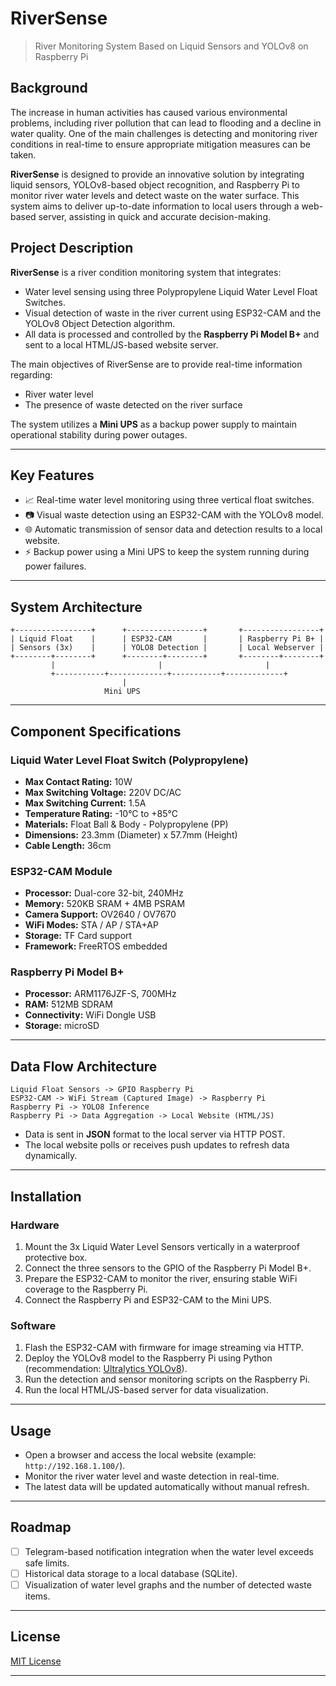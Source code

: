 # RiverSense
> River Monitoring System Based on Liquid Sensors and YOLOv8 on Raspberry Pi
## Background

The increase in human activities has caused various environmental problems, including river pollution that can lead to flooding and a decline in water quality. One of the main challenges is detecting and monitoring river conditions in real-time to ensure appropriate mitigation measures can be taken.

**RiverSense** is designed to provide an innovative solution by integrating liquid sensors, YOLOv8-based object recognition, and Raspberry Pi to monitor river water levels and detect waste on the water surface. This system aims to deliver up-to-date information to local users through a web-based server, assisting in quick and accurate decision-making.

## Project Description
**RiverSense** is a river condition monitoring system that integrates:
- Water level sensing using three Polypropylene Liquid Water Level Float Switches.
- Visual detection of waste in the river current using ESP32-CAM and the YOLOv8 Object Detection algorithm.
- All data is processed and controlled by the **Raspberry Pi Model B+** and sent to a local HTML/JS-based website server.

The main objectives of RiverSense are to provide real-time information regarding:
- River water level
- The presence of waste detected on the river surface

The system utilizes a **Mini UPS** as a backup power supply to maintain operational stability during power outages.

---

## Key Features
- 📈 Real-time water level monitoring using three vertical float switches.
- 📷 Visual waste detection using an ESP32-CAM with the YOLOv8 model.
- 🌐 Automatic transmission of sensor data and detection results to a local website.
- ⚡ Backup power using a Mini UPS to keep the system running during power failures.

---

## System Architecture

```
+-----------------+      +-----------------+       +-----------------+
| Liquid Float    |      | ESP32-CAM       |       | Raspberry Pi B+ |
| Sensors (3x)    |      | YOLO8 Detection |       | Local Webserver |
+--------+--------+      +--------+--------+       +--------+--------+
         |                       |                       |
         +-----------+-------------+-----------+-------------+
                         |
                     Mini UPS
```

---

## Component Specifications

### Liquid Water Level Float Switch (Polypropylene)
- **Max Contact Rating:** 10W
- **Max Switching Voltage:** 220V DC/AC
- **Max Switching Current:** 1.5A
- **Temperature Rating:** -10°C to +85°C
- **Materials:** Float Ball & Body - Polypropylene (PP)
- **Dimensions:** 23.3mm (Diameter) x 57.7mm (Height)
- **Cable Length:** 36cm

### ESP32-CAM Module
- **Processor:** Dual-core 32-bit, 240MHz
- **Memory:** 520KB SRAM + 4MB PSRAM
- **Camera Support:** OV2640 / OV7670
- **WiFi Modes:** STA / AP / STA+AP
- **Storage:** TF Card support
- **Framework:** FreeRTOS embedded

### Raspberry Pi Model B+
- **Processor:** ARM1176JZF-S, 700MHz
- **RAM:** 512MB SDRAM
- **Connectivity:** WiFi Dongle USB
- **Storage:** microSD

---

## Data Flow Architecture

```
Liquid Float Sensors -> GPIO Raspberry Pi
ESP32-CAM -> WiFi Stream (Captured Image) -> Raspberry Pi
Raspberry Pi -> YOLO8 Inference
Raspberry Pi -> Data Aggregation -> Local Website (HTML/JS)
```

- Data is sent in **JSON** format to the local server via HTTP POST.
- The local website polls or receives push updates to refresh data dynamically.

---

## Installation

### Hardware
1. Mount the 3x Liquid Water Level Sensors vertically in a waterproof protective box.
2. Connect the three sensors to the GPIO of the Raspberry Pi Model B+.
3. Prepare the ESP32-CAM to monitor the river, ensuring stable WiFi coverage to the Raspberry Pi.
4. Connect the Raspberry Pi and ESP32-CAM to the Mini UPS.

### Software
1. Flash the ESP32-CAM with firmware for image streaming via HTTP.
2. Deploy the YOLOv8 model to the Raspberry Pi using Python (recommendation: [Ultralytics YOLOv8](https://docs.ultralytics.com/)).
3. Run the detection and sensor monitoring scripts on the Raspberry Pi.
4. Run the local HTML/JS-based server for data visualization.

---

## Usage

- Open a browser and access the local website (example: `http://192.168.1.100/`).
- Monitor the river water level and waste detection in real-time.
- The latest data will be updated automatically without manual refresh.

---

## Roadmap
- [ ] Telegram-based notification integration when the water level exceeds safe limits.
- [ ] Historical data storage to a local database (SQLite).
- [ ] Visualization of water level graphs and the number of detected waste items.

---

## License
[MIT License](LICENSE)

---
